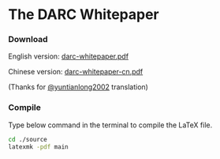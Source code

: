 # The DARC Whitepaper

### Download 

English version: [darc-whitepaper.pdf](darc-whitepaper.pdf)

Chinese version: [darc-whitepaper-cn.pdf](darc-whitepaper-cn.pdf) 

(Thanks for [@yuntianlong2002](https://github.com/yuntianlong2002) translation)

### Compile
Type below command in the terminal to compile the LaTeX file.

```bash
cd ./source
latexmk -pdf main
```
